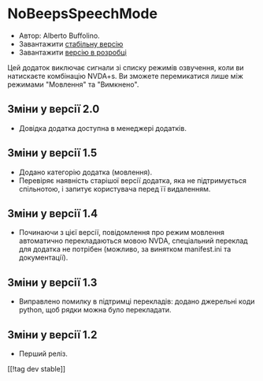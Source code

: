 # NoBeepsSpeechMode #
*	 Автор: Alberto Buffolino.
*	 Завантажити [стабільну версію][1]
*	 Завантажити [версію в розробці][2]

Цей додаток виключає сигнали зі списку режимів озвучення, коли ви натискаєте
комбінацію NVDA+s. Ви зможете перемикатися лише між режимами "Мовлення" та
"Вимкнено".

## Зміни у версії 2.0 ##
*	 Довідка додатка доступна в менеджері додатків.

## Зміни у версії 1.5 ##
*	 Додано категорію додатка (мовлення).
*	 Перевіряє наявність старішої версії додатка, яка не підтримується
   спільнотою, і запитує користувача перед її видаленням.

## Зміни у версії 1.4 ##
*	 Починаючи з цієї версії, повідомлення про режим мовлення автоматично
   перекладаються мовою NVDA, спеціальний переклад для додатка не потрібен
   (можливо, за винятком manifest.ini та документації).

## Зміни у версії 1.3 ##
*	 Виправлено помилку в підтримці перекладів: додано джерельні коди python,
   щоб рядки можна було перекладати.

## Зміни у версії 1.2 ##
*	 Перший реліз.

[[!tag dev stable]]

[1]: https://addons.nvda-project.org/files/get.php?file=nb

[2]: https://addons.nvda-project.org/files/get.php?file=nb-dev
